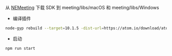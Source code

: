 从 [NEMeeting](https://github.com/netease-im/NEMeeting/blob/master/%E5%BC%80%E5%8F%91%E6%96%87%E6%A1%A3/SDK%E9%9B%86%E6%88%90/Windows&macOS/user_guide.md) 下载 SDK 到 meeting/libs/macOS 和 meeting/libs/Windows

- 编译插件

```bash
node-gyp rebuild --target=10.1.5 -dist-url=https://atom.io/download/atom-shell
```

- 启动

```bash
npm run start
```